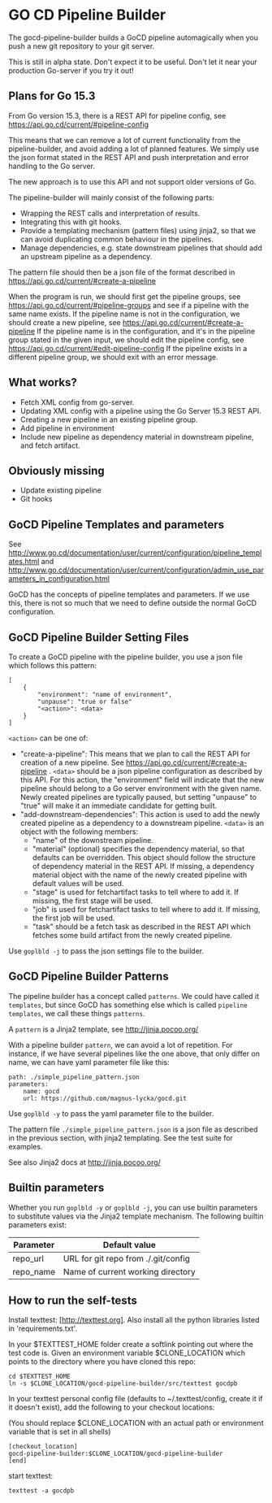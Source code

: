 GO CD Pipeline Builder
=====================

The gocd-pipeline-builder builds a GoCD pipeline automagically
when you push a new git repository to your git server.

This is still in alpha state. Don't expect it to be useful.
Don't let it near your production Go-server if you try it out!

Plans for Go 15.3
-----------------

From Go version 15.3, there is a REST API for pipeline config,
see https://api.go.cd/current/#pipeline-config

This means that we can remove a lot of current functionality
from the pipeline-builder, and avoid adding a lot of planned
features. We simply use the json format stated in the REST API
and push interpretation and error handling to the Go server.

The new approach is to use this API and not support older versions of Go.

The pipeline-builder will mainly consist of the following parts:
- Wrapping the REST calls and interpretation of results.
- Integrating this with git hooks.
- Provide a templating mechanism (pattern files) using jinja2,
  so that we can avoid duplicating common behaviour in the pipelines.
- Manage dependencies, e.g. state downstream pipelines that
  should add an upstream pipeline as a dependency.

The pattern file should then be a json file of the format described
in https://api.go.cd/current/#create-a-pipeline

When the program is run, we should first get the pipeline groups,
see https://api.go.cd/current/#pipeline-groups
and see if a pipeline with the same name exists.
If the pipeline name is not in the configuration, we should
create a new pipeline, see https://api.go.cd/current/#create-a-pipeline
If the pipeline name is in the configuration, and it's in the
pipeline group stated in the given input, we should edit the
pipeline config, see https://api.go.cd/current/#edit-pipeline-config
If the pipeline exists in a different pipeline group, we should exit
with an error message.


What works?
-----------
 * Fetch XML config from go-server.
 * Updating XML config with a pipeline using the Go Server 15.3 REST API.
 * Creating a new pipeline in an existing pipeline group.
 * Add pipeline in environment
 * Include new pipeline as dependency material in downstream pipeline, and fetch artifact.


Obviously missing
-----------------
 * Update existing pipeline
 * Git hooks

GoCD Pipeline Templates and parameters
--------------------------------------

See http://www.go.cd/documentation/user/current/configuration/pipeline_templates.html
and http://www.go.cd/documentation/user/current/configuration/admin_use_parameters_in_configuration.html

GoCD has the concepts of pipeline templates and parameters.
If we use this, there is not so much that we need to define
outside the normal GoCD configuration.


GoCD Pipeline Builder Setting Files
-----------------------------------

To create a GoCD pipeline with the pipeline builder,
you use a json file which follows this pattern:

    [
        {
            "environment": "name of environment",
            "unpause": "true or false"
            "<action>": <data>
        }
    ]

`<action>` can be one of:

  - "create-a-pipeline": This means that we plan
    to call the REST API for creation of a new pipeline.
    See https://api.go.cd/current/#create-a-pipeline .
    `<data>` should be a json pipeline configuration as
    described by this API.
    For this action, the "environment" field will
    indicate that the new pipeline should belong
    to a Go server environment with the given name.
    Newly created pipelines are typically paused, but
    setting "unpause" to "true" will make it an
    immediate candidate for getting built.
  - "add-downstream-dependencies": This action is
    used to add the newly created pipeline as a
    dependency to a downstream pipeline.
    `<data>` is an object with the following members:
    - "name" of the downstream pipeline.
    - "material" (optional) specifies the dependency
      material, so that defaults can be overridden.
      This object should follow the structure of
      dependency material in the REST API.
      If missing, a dependency material object with
      the name of the newly created pipeline with
      default values will be used.
    - "stage" is used for fetchartifact tasks to
      tell where to add it. If missing, the first stage
      will be used.
    - "job" is used for fetchartifact tasks to
      tell where to add it. If missing, the first job
      will be used.
    - "task" should be a fetch task as described in the
      REST API which fetches some build artifact from
      the newly created pipeline.

Use `goplbld -j` to pass the json settings file to the builder.


GoCD Pipeline Builder Patterns
------------------------------

The pipeline builder has a concept called `patterns`.
We could have called it `templates`, but since GoCD has
something else which is called `pipeline templates`,
we call these things `patterns`.

A `pattern` is a Jinja2 template, see http://jinja.pocoo.org/

With a pipeline builder `pattern`, we can avoid a lot
of repetition. For instance, if we have several pipelines
like the one above, that only differ on name, we can have
yaml parameter file like this:

    path: ./simple_pipeline_pattern.json
    parameters:
        name: gocd
        url: https://github.com/magnus-lycka/gocd.git

Use `goplbld -y` to pass the yaml parameter file to the builder.

The pattern file `./simple_pipeline_pattern.json` is a
json file as described in the previous section, with
jinja2 templating. See the test suite for examples.

See also Jinja2 docs at http://jinja.pocoo.org/


Builtin parameters
------------------

Whether you run  `goplbld -y` or  `goplbld -j`, you can
use builtin parameters to substitute values via the Jinja2
template mechanism. The following builtin parameters exist:

| Parameter | Default value                       |
|-----------|-------------------------------------|
| repo_url  | URL for git repo from ./.git/config |
| repo_name | Name of current working directory   |


How to run the self-tests
-------------------------

Install texttest: [http://texttest.org]. Also install all the python libraries listed in 'requirements.txt'.

In your $TEXTTEST_HOME folder create a softlink pointing out where the test code is.
Given an environment variable $CLONE_LOCATION which points to the directory where you have cloned this repo:

    cd $TEXTTEST_HOME
    ln -s $CLONE_LOCATION/gocd-pipeline-builder/src/texttest gocdpb

In your texttest personal config file (defaults to ~/.texttest/config, create
it if it doesn't exist), add the following to your checkout locations:

(You should replace $CLONE_LOCATION with an actual path or environment variable that is set in all shells)

    [checkout_location]
    gocd-pipeline-builder:$CLONE_LOCATION/gocd-pipeline-builder
    [end]

start texttest:

    texttest -a gocdpb


